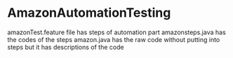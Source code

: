 # AmazonAutomationTesting

amazonTest.feature file has steps of automation part
amazonsteps.java has the codes of the steps
amazon.java has the raw code without putting into steps but it has descriptions of the code
